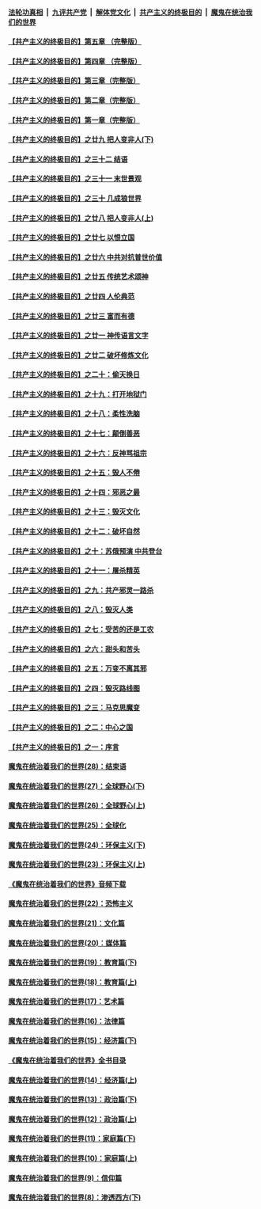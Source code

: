 ####  [法轮功真相](../../../../basic/blob/master/README.md?t=08160813) &nbsp;|&nbsp; [九评共产党](../../../../9ping.md/blob/master/README.md?t=08160813) &nbsp;|&nbsp; [解体党文化](../../../../jtdwh.md/blob/master/README.md?t=08160813)  &nbsp;|&nbsp; [共产主义的终极目的](../../../../gczydzjmd.md/blob/master/README.md?t=08160813) &nbsp;|&nbsp; [魔鬼在统治我们的世界](../../../../mgztzwmdsj.md/blob/master/README.md?t=08160813) 

#### [【共产主义的终极目的】第五章 （完整版）](../pages/nsc422/n11428912.md?t=08160813) 

#### [【共产主义的终极目的】第四章 （完整版）](../pages/nsc422/n11428907.md?t=08160813) 

#### [【共产主义的终极目的】第三章（完整版）](../pages/nsc422/n11428848.md?t=08160813) 

#### [【共产主义的终极目的】第二章（完整版）](../pages/nsc422/n11428831.md?t=08160813) 

#### [【共产主义的终极目的】第一章（完整版）](../pages/nsc422/n11417651.md?t=08160813) 

#### [【共产主义的终极目的】之廿九 把人变非人(下)](../pages/nsc422/n11344140.md?t=08160813) 

#### [【共产主义的终极目的】之三十二 结语](../pages/nsc422/n11360535.md?t=08160813) 

#### [【共产主义的终极目的】之三十一 末世景观](../pages/nsc422/n11351129.md?t=08160813) 

#### [【共产主义的终极目的】之三十 几成狼世界](../pages/nsc422/n11348280.md?t=08160813) 

#### [【共产主义的终极目的】之廿八 把人变非人(上)](../pages/nsc422/n11340492.md?t=08160813) 

#### [【共产主义的终极目的】之廿七 以恨立国](../pages/nsc422/n11336944.md?t=08160813) 

#### [【共产主义的终极目的】之廿六 中共对抗普世价值](../pages/nsc422/n11324785.md?t=08160813) 

#### [【共产主义的终极目的】之廿五 传统艺术颂神](../pages/nsc422/n11296396.md?t=08160813) 

#### [【共产主义的终极目的】之廿四 人伦典范](../pages/nsc422/n11296397.md?t=08160813) 

#### [【共产主义的终极目的】之廿三 富而有德](../pages/nsc422/n11283598.md?t=08160813) 

#### [【共产主义的终极目的】之廿一 神传语言文字](../pages/nsc422/n11263265.md?t=08160813) 

#### [【共产主义的终极目的】之廿二 破坏修炼文化](../pages/nsc422/n11245728.md?t=08160813) 

#### [【共产主义的终极目的】之二十：偷天换日](../pages/nsc422/n11238846.md?t=08160813) 

#### [【共产主义的终极目的】之十九：打开地狱门](../pages/nsc422/n11206376.md?t=08160813) 

#### [【共产主义的终极目的】之十八：柔性洗脑](../pages/nsc422/n11199994.md?t=08160813) 

#### [【共产主义的终极目的】之十七：颠倒善恶](../pages/nsc422/n11179782.md?t=08160813) 

#### [【共产主义的终极目的】之十六：反神骂祖宗](../pages/nsc422/n11166798.md?t=08160813) 

#### [【共产主义的终极目的】之十五：毁人不倦](../pages/nsc422/n11166792.md?t=08160813) 

#### [【共产主义的终极目的】之十四：邪恶之最](../pages/nsc422/n11150249.md?t=08160813) 

#### [【共产主义的终极目的】之十三：毁灭文化](../pages/nsc422/n11135227.md?t=08160813) 

#### [【共产主义的终极目的】之十二：破坏自然](../pages/nsc422/n11135214.md?t=08160813) 

#### [【共产主义的终极目的】之十：苏俄预演 中共登台](../pages/nsc422/n11118424.md?t=08160813) 

#### [【共产主义的终极目的】之十一：屠杀精英](../pages/nsc422/n11118442.md?t=08160813) 

#### [【共产主义的终极目的】之九：共产邪灵一路杀](../pages/nsc422/n11114139.md?t=08160813) 

#### [【共产主义的终极目的】之八：毁灭人类](../pages/nsc422/n11108503.md?t=08160813) 

#### [【共产主义的终极目的】之七：受苦的还是工农](../pages/nsc422/n11101809.md?t=08160813) 

#### [【共产主义的终极目的】之六：甜头和苦头](../pages/nsc422/n11096971.md?t=08160813) 

#### [【共产主义的终极目的】之五：万变不离其邪](../pages/nsc422/n11091285.md?t=08160813) 

#### [【共产主义的终极目的】之四：毁灭路线图](../pages/nsc422/n11086284.md?t=08160813) 

#### [【共产主义的终极目的】之三：马克思魔变](../pages/nsc422/n11061941.md?t=08160813) 

#### [【共产主义的终极目的】之二：中心之国](../pages/nsc422/n11047728.md?t=08160813) 

#### [【共产主义的终极目的】之一：序言](../pages/nsc422/n11086077.md?t=08160813) 

#### [魔鬼在统治着我们的世界(28)：结束语](../pages/nsc422/n10936246.md?t=08160813) 

#### [魔鬼在统治着我们的世界(27)：全球野心(下)](../pages/nsc422/n10928319.md?t=08160813) 

#### [魔鬼在统治着我们的世界(26)：全球野心(上)](../pages/nsc422/n10900318.md?t=08160813) 

#### [魔鬼在统治着我们的世界(25)：全球化](../pages/nsc422/n10788205.md?t=08160813) 

#### [魔鬼在统治着我们的世界(24)：环保主义(下)](../pages/nsc422/n10695307.md?t=08160813) 

#### [魔鬼在统治着我们的世界(23)：环保主义(上)](../pages/nsc422/n10688613.md?t=08160813) 

#### [《魔鬼在统治着我们的世界》音频下载](../pages/nsc422/n10635553.md?t=08160813) 

#### [魔鬼在统治着我们的世界(22)：恐怖主义](../pages/nsc422/n10614727.md?t=08160813) 

#### [魔鬼在统治着我们的世界(21)：文化篇](../pages/nsc422/n10597706.md?t=08160813) 

#### [魔鬼在统治着我们的世界(20)：媒体篇](../pages/nsc422/n10586579.md?t=08160813) 

#### [魔鬼在统治着我们的世界(19)：教育篇(下)](../pages/nsc422/n10564808.md?t=08160813) 

#### [魔鬼在统治着我们的世界(18)：教育篇(上)](../pages/nsc422/n10526970.md?t=08160813) 

#### [魔鬼在统治着我们的世界(17)：艺术篇](../pages/nsc422/n10499093.md?t=08160813) 

#### [魔鬼在统治着我们的世界(16)：法律篇](../pages/nsc422/n10485969.md?t=08160813) 

#### [魔鬼在统治着我们的世界(15)：经济篇(下)](../pages/nsc422/n10469975.md?t=08160813) 

#### [《魔鬼在统治着我们的世界》全书目录](../pages/nsc422/n10464261.md?t=08160813) 

#### [魔鬼在统治着我们的世界(14)：经济篇(上)](../pages/nsc422/n10457370.md?t=08160813) 

#### [魔鬼在统治着我们的世界(13)：政治篇(下)](../pages/nsc422/n10448270.md?t=08160813) 

#### [魔鬼在统治着我们的世界(12)：政治篇(上)](../pages/nsc422/n10444576.md?t=08160813) 

#### [魔鬼在统治着我们的世界(11)：家庭篇(下)](../pages/nsc422/n10440961.md?t=08160813) 

#### [魔鬼在统治着我们的世界(10)：家庭篇(上)](../pages/nsc422/n10435448.md?t=08160813) 

#### [魔鬼在统治着我们的世界(9)：信仰篇](../pages/nsc422/n10432159.md?t=08160813) 

#### [魔鬼在统治着我们的世界(8)：渗透西方(下)](../pages/nsc422/n10429603.md?t=08160813) 

